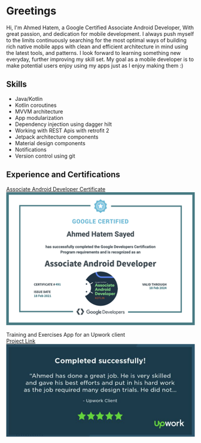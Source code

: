 # Greetings 
Hi, I'm Ahmed Hatem, a Google Certified Associate Android Developer, With great passion, and dedication for mobile development. I always push myself to the limits continuously searching for the most optimal ways of building rich native mobile apps with clean and efficient architecture in mind using the latest tools, and patterns. I look forward to learning something new everyday, further improving my skill set. My goal as a mobile developer is to make potential users enjoy using my apps just as I enjoy making them :)

## Skills
* Java/Kotlin
* Kotlin coroutines
* MVVM architecture
* App modularization
* Dependency injection using dagger hilt
* Working with REST Apis with retrofit 2
* Jetpack architecture components
* Material design components
* Notifications
* Version control using git


## Experience and Certifications
[Associate Android Developer Certificate](https://www.credential.net/4feb7099-9e4f-4de9-a4c9-c18a9dcff090?key=b2cfc8ceb09e547178a5308489e4acdcabf00aafcae4402bec0a9ecad838c87a)\
![Associate Android Developer Certificate](https://raw.githubusercontent.com/Ahmed-HS/Ahmed-HS/main/Associate%20Android%20Developer%20Certificate.png)

Training and Exercises App for an Upwork client\
[Project Link](https://github.com/Ahmed-HS/LifeStyleApp)\
![Client Review](https://raw.githubusercontent.com/Ahmed-HS/Ahmed-HS/main/Upwork%20Review.png)
